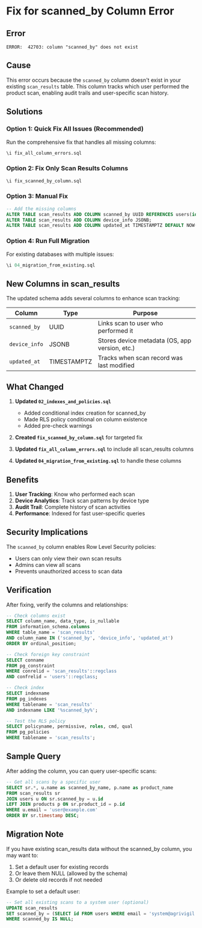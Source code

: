 # Fix for scanned_by Column Error

## Error
```
ERROR:  42703: column "scanned_by" does not exist
```

## Cause
This error occurs because the `scanned_by` column doesn't exist in your existing `scan_results` table. This column tracks which user performed the product scan, enabling audit trails and user-specific scan history.

## Solutions

### Option 1: Quick Fix All Issues (Recommended)
Run the comprehensive fix that handles all missing columns:
```sql
\i fix_all_column_errors.sql
```

### Option 2: Fix Only Scan Results Columns
```sql
\i fix_scanned_by_column.sql
```

### Option 3: Manual Fix
```sql
-- Add the missing columns
ALTER TABLE scan_results ADD COLUMN scanned_by UUID REFERENCES users(id);
ALTER TABLE scan_results ADD COLUMN device_info JSONB;
ALTER TABLE scan_results ADD COLUMN updated_at TIMESTAMPTZ DEFAULT NOW();
```

### Option 4: Run Full Migration
For existing databases with multiple issues:
```sql
\i 04_migration_from_existing.sql
```

## New Columns in scan_results

The updated schema adds several columns to enhance scan tracking:

| Column | Type | Purpose |
|--------|------|---------|
| `scanned_by` | UUID | Links scan to user who performed it |
| `device_info` | JSONB | Stores device metadata (OS, app version, etc.) |
| `updated_at` | TIMESTAMPTZ | Tracks when scan record was last modified |

## What Changed

1. **Updated `02_indexes_and_policies.sql`** 
   - Added conditional index creation for scanned_by
   - Made RLS policy conditional on column existence
   - Added pre-check warnings

2. **Created `fix_scanned_by_column.sql`** for targeted fix
3. **Updated `fix_all_column_errors.sql`** to include all scan_results columns
4. **Updated `04_migration_from_existing.sql`** to handle these columns

## Benefits

1. **User Tracking**: Know who performed each scan
2. **Device Analytics**: Track scan patterns by device type
3. **Audit Trail**: Complete history of scan activities
4. **Performance**: Indexed for fast user-specific queries

## Security Implications

The `scanned_by` column enables Row Level Security policies:
- Users can only view their own scan results
- Admins can view all scans
- Prevents unauthorized access to scan data

## Verification

After fixing, verify the columns and relationships:
```sql
-- Check columns exist
SELECT column_name, data_type, is_nullable
FROM information_schema.columns 
WHERE table_name = 'scan_results' 
AND column_name IN ('scanned_by', 'device_info', 'updated_at')
ORDER BY ordinal_position;

-- Check foreign key constraint
SELECT conname 
FROM pg_constraint 
WHERE conrelid = 'scan_results'::regclass 
AND confrelid = 'users'::regclass;

-- Check index
SELECT indexname 
FROM pg_indexes 
WHERE tablename = 'scan_results' 
AND indexname LIKE '%scanned_by%';

-- Test the RLS policy
SELECT policyname, permissive, roles, cmd, qual 
FROM pg_policies 
WHERE tablename = 'scan_results';
```

## Sample Query

After adding the column, you can query user-specific scans:
```sql
-- Get all scans by a specific user
SELECT sr.*, u.name as scanned_by_name, p.name as product_name
FROM scan_results sr
JOIN users u ON sr.scanned_by = u.id
LEFT JOIN products p ON sr.product_id = p.id
WHERE u.email = 'user@example.com'
ORDER BY sr.timestamp DESC;
```

## Migration Note

If you have existing scan_results data without the scanned_by column, you may want to:
1. Set a default user for existing records
2. Or leave them NULL (allowed by the schema)
3. Or delete old records if not needed

Example to set a default user:
```sql
-- Set all existing scans to a system user (optional)
UPDATE scan_results 
SET scanned_by = (SELECT id FROM users WHERE email = 'system@agrivigil.com')
WHERE scanned_by IS NULL;
```
